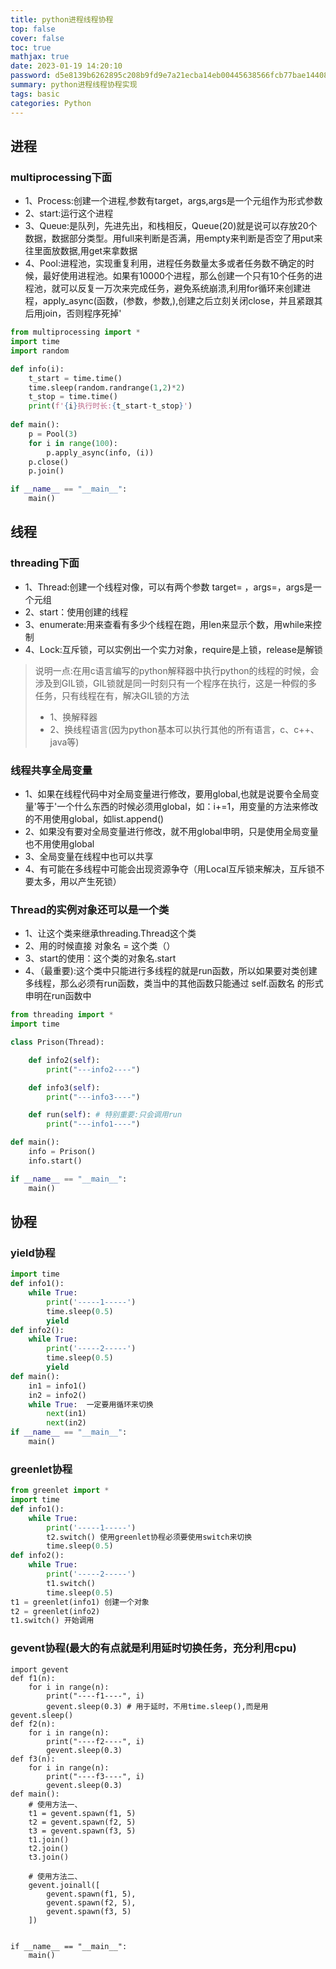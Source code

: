 ```yaml
---
title: python进程线程协程
top: false
cover: false
toc: true
mathjax: true
date: 2023-01-19 14:20:10
password: d5e8139b6262895c208b9fd9e7a21ecba14eb00445638566fcb77bae14408691
summary: python进程线程协程实现
tags: basic
categories: Python
---
```

## 进程
### multiprocessing下面
- 1、Process:创建一个进程,参数有target，args,args是一个元组作为形式参数
- 2、start:运行这个进程
- 3、Queue:是队列，先进先出，和栈相反，Queue(20)就是说可以存放20个数据，数据部分类型。用full来判断是否满，用empty来判断是否空了用put来往里面放数据,用get来拿数据
- 4、Pool:进程池，实现重复利用，进程任务数量太多或者任务数不确定的时候，最好使用进程池。如果有10000个进程，那么创建一个只有10个任务的进程池，就可以反复一万次来完成任务，避免系统崩溃,利用for循环来创建进程，apply_async(函数，(参数，参数,),创建之后立刻关闭close，并且紧跟其后用join，否则程序死掉'

```python
from multiprocessing import *
import time
import random

def info(i):
    t_start = time.time()
    time.sleep(random.randrange(1,2)*2)
    t_stop = time.time()
    print(f'{i}执行时长:{t_start-t_stop}')
    
def main():
    p = Pool(3)
    for i in range(100):
        p.apply_async(info, (i))
    p.close()
    p.join()

if __name__ == "__main__":
    main()
```

## 线程

### threading下面
-    1、Thread:创建一个线程对像，可以有两个参数 target= ，args=，args是一个元组
-    2、start：使用创建的线程
-    3、enumerate:用来查看有多少个线程在跑，用len来显示个数，用while来控制
-    4、Lock:互斥锁，可以实例出一个实力对象，require是上锁，release是解锁

> 说明一点:在用c语言编写的python解释器中执行python的线程的时候，会涉及到GIL锁，GIL锁就是同一时刻只有一个程序在执行，这是一种假的多任务，只有线程在有，解决GIL锁的方法
> - 1、换解释器
> - 2、换线程语言(因为python基本可以执行其他的所有语言，c、c++、java等)

### 线程共享全局变量
 -   1、如果在线程代码中对全局变量进行修改，要用global,也就是说要令全局变量'等于'一个什么东西的时候必须用global，如：i+=1，用变量的方法来修改的不用使用global，如list.append()
 -   2、如果没有要对全局变量进行修改，就不用global申明，只是使用全局变量也不用使用global
 -   3、全局变量在线程中也可以共享
 -   4、有可能在多线程中可能会出现资源争夺（用Local互斥锁来解决，互斥锁不要太多，用以产生死锁）

### Thread的实例对象还可以是一个类
 -   1、让这个类来继承threading.Thread这个类
 -   2、用的时候直接 对象名 = 这个类（）
 -  3、start的使用：这个类的对象名.start
 -  4、（最重要):这个类中只能进行多线程的就是run函数，所以如果要对类创建多线程，那么必须有run函数，类当中的其他函数只能通过 self.函数名 的形式申明在run函数中

```python
from threading import *
import time

class Prison(Thread):

    def info2(self):
        print("---info2----")

    def info3(self):
        print("---info3----")

    def run(self): # 特别重要:只会调用run
        print("---info1----")

def main():
    info = Prison()
    info.start()

if __name__ == "__main__":
    main() 
```

## 协程

### yield协程

```python
import time
def info1():
    while True:
        print('-----1-----')
        time.sleep(0.5)
        yield
def info2():
    while True:
        print('-----2-----')
        time.sleep(0.5)
        yield
def main():
    in1 = info1()
    in2 = info2()
    while True:  一定要用循环来切换
        next(in1)
        next(in2)
if __name__ == "__main__":
    main()
```

### greenlet协程
```python
from greenlet import *
import time
def info1():
    while True:
        print('-----1-----')
        t2.switch() 使用greenlet协程必须要使用switch来切换
        time.sleep(0.5)
def info2():
    while True:
        print('-----2-----')
        t1.switch()
        time.sleep(0.5)
t1 = greenlet(info1) 创建一个对象
t2 = greenlet(info2)
t1.switch() 开始调用
```

### gevent协程(最大的有点就是利用延时切换任务，充分利用cpu)

```
import gevent
def f1(n):
    for i in range(n):
        print("----f1----", i)
        gevent.sleep(0.3) # 用于延时，不用time.sleep(),而是用gevent.sleep()
def f2(n):
    for i in range(n):
        print("----f2----", i)
        gevent.sleep(0.3)
def f3(n):
    for i in range(n):
        print("----f3----", i)
        gevent.sleep(0.3)
def main():
    # 使用方法一、
    t1 = gevent.spawn(f1, 5)
    t2 = gevent.spawn(f2, 5)
    t3 = gevent.spawn(f3, 5)
    t1.join()
    t2.join()
    t3.join()

    # 使用方法二、
    gevent.joinall([
        gevent.spawn(f1, 5),
        gevent.spawn(f2, 5),
        gevent.spawn(f3, 5)
    ])


if __name__ == "__main__":
    main()
  ```